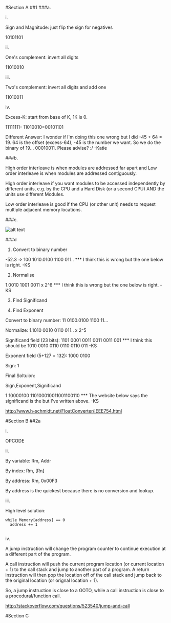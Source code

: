 #Section A
##1
###a.

i.

Sign and Magnitude: just flip the sign for negatives 

10101101

ii.

One's complement: invert all digits

11010010

iii. 

Two's complement: invert all digits and add one

11010011

iv.

Excess-K: start from base of K, 1K is 0. 

11111111- 11010010=00101101

Different Answer:
I wonder if I'm doing this one wrong but I did -45 + 64 = 19.
64 is the offset (excess-64), -45 is the number we want.
So we do the binary of 19... 00010011.  Please advise? :/
-Katie

###b.

High order interleave is when modules are addressed far apart and 
Low order interleave is when modules are addressed contiguously.

High order interleave if you want modules to be accessed independently 
by different units, e.g. by the CPU and a Hard Disk (or a second CPU) AND 
the units use different Modules.

Low order interleave is good if the CPU (or other unit) needs to request
multiple adjacent memory locations.

###c.

![alt text](http://hyperphysics.phy-astr.gsu.edu/hbase/electronic/ietron/nor2.gif "Logo Title Text 1")



###d

1. Convert to binary number

-52.3 => 100 1010.0100 1100 011.. *** I think this is wrong but the one below is right. -KS

2. Normalise

1.0010 1001 0011 x 2^6 *** I think this is wrong but the one below is right. -KS

3. Find Significand


4. Find Exponent

Convert to binary number: 11 0100.0100 1100 11...

Normalize: 1.1010 0010 0110 011.. x 2^5

Significand field (23 bits): 1101 0001 0011 0011 0011 001 *** I think this should be 1010 0010 0110 0110 0110 011 -KS

Exponent field (5+127 = 132): 1000 0100

Sign: 1 

Final Soltuion:

Sign,Exponent,Significand

1 10000100 110100010011001100110 *** The website below says the significand is the but I've written above. -KS

http://www.h-schmidt.net/FloatConverter/IEEE754.html



#Section B
##2a

i.

OPCODE

ii.

By variable: Rm, Addr

By index: Rm, [Rn]

By address: Rm, 0x00F3

By address is the quickest because there is no conversion and lookup. 

iii.

High level solution:
```
while Memory[address] == 0
  address += 1
  
```


iv.

A jump instruction will change the program counter to continue execution at a different part of the program.

A call instruction will push the current program location (or current location + 1) to the call stack and jump to another part of a program. A return instruction will then pop the location off of the call stack and jump back to the original location (or orignal location + 1).

So, a jump instruction is close to a GOTO, while a call instruction is close to a procedural/function call.

http://stackoverflow.com/questions/523540/jump-and-call

#Section C



